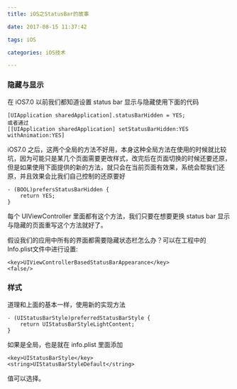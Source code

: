 ```yaml
---
title: iOS之StatusBar的故事

date: 2017-08-15 11:37:42

tags: iOS

categories: iOS技术

---
```


### 隐藏与显示

在 iOS7.0 以前我们都知道设置 status bar 显示与隐藏使用下面的代码

```
[UIApplication sharedApplication].statusBarHidden = YES;
或者通过
[[UIApplication sharedApplication] setStatusBarHidden:YES withAnimation:YES]
```
iOS7.0 之后，这两个全局的方法不好用，本身这种全局方法在使用的时候就比较坑，因为可能只是某几个页面需要更改样式，改完后在页面切换的时候还要还原，但是如果使用下面提供的新的方法，就只会在当前页面有效果，系统会帮我们还原，并且效果会比我们自己控制的还原要好

```
- (BOOL)prefersStatusBarHidden {
    return YES;
}
```
每个 UIViewController 里面都有这个方法，我们只要在想要更换 status bar 显示与隐藏的页面重写这个方法就好了。

假设我们的应用中所有的界面都需要隐藏状态栏怎么办？可以在工程中的Info.plist文件中进行设置:

```
<key>UIViewControllerBasedStatusBarAppearance</key>
<false/>

```

### 样式

道理和上面的基本一样，使用新的实现方法

```
- (UIStatusBarStyle)preferredStatusBarStyle {
    return UIStatusBarStyleLightContent;
}
```

如果是全局，也是就在 info.plist 里面添加

```
<key>UIStatusBarStyle</key>
<string>UIStatusBarStyleDefault</string>
```
值可以选择。
